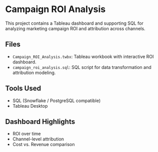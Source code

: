 # Campaign ROI Analysis

This project contains a Tableau dashboard and supporting SQL for analyzing marketing campaign ROI and attribution across channels.

## Files
- `Campaign_ROI_Analysis.twbx`: Tableau workbook with interactive ROI dashboard.
- `campaign_roi_analysis.sql`: SQL script for data transformation and attribution modeling.

## Tools Used
- SQL (Snowflake / PostgreSQL compatible)
- Tableau Desktop

## Dashboard Highlights
- ROI over time
- Channel-level attribution
- Cost vs. Revenue comparison

